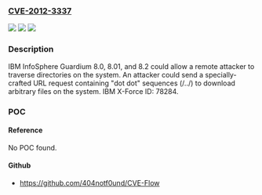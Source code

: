 ### [CVE-2012-3337](https://cve.mitre.org/cgi-bin/cvename.cgi?name=CVE-2012-3337)
![](https://img.shields.io/static/v1?label=Product&message=InfoSphere%20Guardium&color=blue)
![](https://img.shields.io/static/v1?label=Version&message=n%2Fa&color=blue)
![](https://img.shields.io/static/v1?label=Vulnerability&message=Obtain%20Information&color=brighgreen)

### Description

IBM InfoSphere Guardium 8.0, 8.01, and 8.2 could allow a remote attacker to traverse directories on the system. An attacker could send a specially-crafted URL request containing &quot;dot dot&quot; sequences (/../) to download arbitrary files on the system. IBM X-Force ID: 78284.

### POC

#### Reference
No POC found.

#### Github
- https://github.com/404notf0und/CVE-Flow

